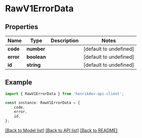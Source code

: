 # RawV1ErrorData


## Properties

Name | Type | Description | Notes
------------ | ------------- | ------------- | -------------
**code** | **number** |  | [default to undefined]
**error** | **boolean** |  | [default to undefined]
**id** | **string** |  | [default to undefined]

## Example

```typescript
import { RawV1ErrorData } from 'henrikdev-api-client';

const instance: RawV1ErrorData = {
    code,
    error,
    id,
};
```

[[Back to Model list]](../README.md#documentation-for-models) [[Back to API list]](../README.md#documentation-for-api-endpoints) [[Back to README]](../README.md)
